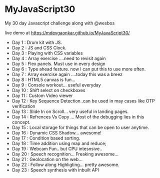 # MyJavaScript30

My 30 day Javascript challenge along with @wesbos

live demo at 
https://mdevgaonkar.github.io/MyJavaScript30/

- Day 1  : Drum kit with JS.
- Day 2  : JS and CSS Clock. 
- Day 3  : Playing with CSS variables
- Day 4  : Array exercise ....need to revisit again
- Day 5  : Flex panels. Must use in every design
- Day 6  : Type ahead festure. now I can put this to use more often.
- Day 7  : Array exercise again ....today this was a breez
- Day 8  : HTML5 canvas is fun... 
- Day 9  : Console workout... useful everyday
- Day 10 : Shift select on checkboxes
- Day 11 : Custom Video viewer
- Day 12 : Key Sequence Detection..can be used in may cases like OTP verification
- Day 13 : Slide In on Scroll... very useful in landing pages.
- Day 14 : Refrences Vs Copy ... Most of the debugging lies in this concept.
- Day 15 : Local storage for things that can be open to user anytime.
- Day 16 : Dynamic CSS Shadow... awesome!
- Day 17 : Condition based sorting.
- Day 18 : Time addition using map and reduce;
- Day 19 : Webcam Fun.. but CPU intesnsive..
- Day 20 : Speech recognition... Freaking awesome...
- Day 21 : Geolocation on the web...  
- Day 22 : Follow along Highligting... pretty awesome.
- Day 23 : Speech synthesis with inbuilt API